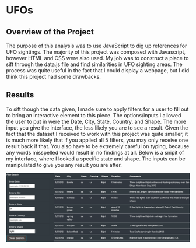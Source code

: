 # UFOs

## Overview of the Project
The purpose of this analysis was to use JavaScript to dig up references for UFO sightings. The majority of this project was composed with Javascript, however HTML and CSS were also used. My job was to construct a place to sift through the data.js file and find similarities in UFO sighting areas. The process was quite useful in the fact that I could display a webpage, but I did think this project had some drawbacks.

## Results

To sift though the data given, I made sure to apply filters for a user to fill out to bring an interactive element to this piece. The options/inputs I allowed the user to put in were the Date, City, State, Country, and Shape. The more input you give the interface, the less likely you are to see a result. Given the fact that the dataset I received to work with this project was quite smaller, it is much more likely that if you applied all 5 filters, you may only receive one result back if that. You also have to be extremely careful on typing, because any words misspelled would result in no findings at all. Below is a snipit of my interface, where I looked a specific state and shape. The inputs can be manipulated to give you any result you are after.

![filter_state_shape](Results/filter_state_shape.PNG)
